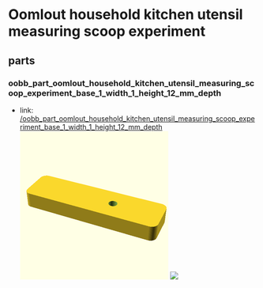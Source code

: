 # Oomlout household kitchen utensil measuring scoop experiment


## parts

### oobb_part_oomlout_household_kitchen_utensil_measuring_scoop_experiment_base_1_width_1_height_12_mm_depth
* link: [/oobb_part_oomlout_household_kitchen_utensil_measuring_scoop_experiment_base_1_width_1_height_12_mm_depth](oobb_part_oomlout_household_kitchen_utensil_measuring_scoop_experiment_base_1_width_1_height_12_mm_depth)  
![](oobb_part_oomlout_household_kitchen_utensil_measuring_scoop_experiment_base_1_width_1_height_12_mm_depth/3dpr_300.png)  ![](oobb_part_oomlout_household_kitchen_utensil_measuring_scoop_experiment_base_1_width_1_height_12_mm_depth/image_300.jpg)
 
